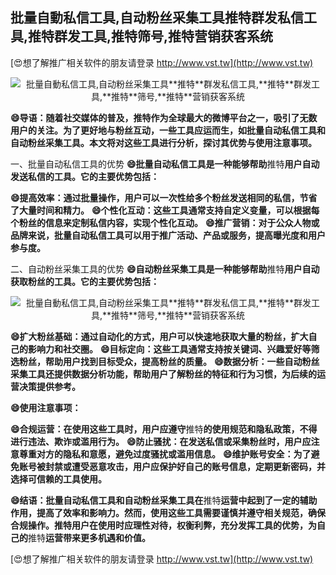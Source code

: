 ## **批量自動私信工具,自动粉丝采集工具**推特**群发私信工具,**推特**群发工具,**推特**筛号,**推特**营销获客系统**

[😍想了解推广相关软件的朋友请登录 http://www.vst.tw](http://www.vst.tw)

 <center><img src="https://vst.tw/MP4/tuiguang/png/2.png" alt="批量自動私信工具,自动粉丝采集工具**推特**群发私信工具,**推特**群发工具,**推特**筛号,**推特**营销获客系统"></center>

**😄导语：随着社交媒体的普及，**推特**作为全球最大的微博平台之一，吸引了无数用户的关注。为了更好地与粉丝互动，一些工具应运而生，如批量自动私信工具和自动粉丝采集工具。本文将对这些工具进行分析，探讨其优势与使用注意事项。**

一、批量自动私信工具的优势
**😄批量自动私信工具是一种能够帮助**推特**用户自动发送私信的工具。它的主要优势包括：**

**😄提高效率：通过批量操作，用户可以一次性给多个粉丝发送相同的私信，节省了大量时间和精力。**
**😄个性化互动：这些工具通常支持自定义变量，可以根据每个粉丝的信息来定制私信内容，实现个性化互动。**
**😄推广营销：对于公众人物或品牌来说，批量自动私信工具可以用于推广活动、产品或服务，提高曝光度和用户参与度。**

二、自动粉丝采集工具的优势
**😄自动粉丝采集工具是一种能够帮助**推特**用户自动获取粉丝的工具。它的主要优势包括：**

 <center><img src="https://vst.tw/MP4/tuiguang/png/6.png" alt="批量自動私信工具,自动粉丝采集工具**推特**群发私信工具,**推特**群发工具,**推特**筛号,**推特**营销获客系统"></center>

**😄扩大粉丝基础：通过自动化的方式，用户可以快速地获取大量的粉丝，扩大自己的影响力和社交圈。**
**😄目标定向：这些工具通常支持按关键词、兴趣爱好等筛选粉丝，帮助用户找到目标受众，提高粉丝的质量。**
**😄数据分析：一些自动粉丝采集工具还提供数据分析功能，帮助用户了解粉丝的特征和行为习惯，为后续的运营决策提供参考。**

**😄使用注意事项：**

**😄合规运营：在使用这些工具时，用户应遵守**推特**的使用规范和隐私政策，不得进行违法、欺诈或滥用行为。**
**😄防止骚扰：在发送私信或采集粉丝时，用户应注意尊重对方的隐私和意愿，避免过度骚扰或滥用信息。**
**😄维护账号安全：为了避免账号被封禁或遭受恶意攻击，用户应保护好自己的账号信息，定期更新密码，并选择可信赖的工具使用。**

**😄结语：批量自动私信工具和自动粉丝采集工具在**推特**运营中起到了一定的辅助作用，提高了效率和影响力。然而，使用这些工具需要谨慎并遵守相关规范，确保合规操作。**推特**用户在使用时应理性对待，权衡利弊，充分发挥工具的优势，为自己的**推特**运营带来更多机遇和价值。**

[😍想了解推广相关软件的朋友请登录 http://www.vst.tw](http://www.vst.tw)



